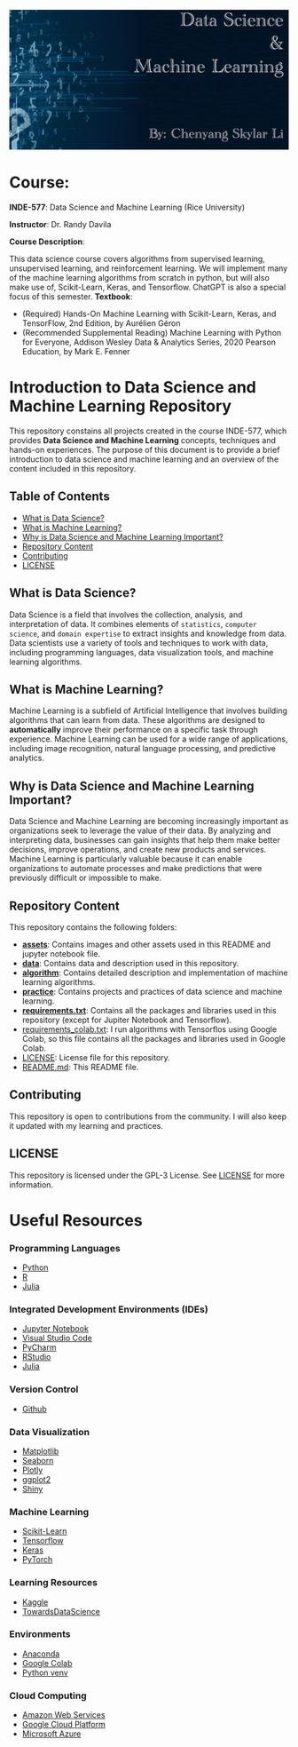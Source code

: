 ![Cover Picture](./assets/images/repo_cover.png)
# Course: 

**INDE-577**: Data Science and Machine Learning (Rice University)

**Instructor**: Dr. Randy Davila

**Course Description**: 

This data science course covers algorithms from supervised learning, unsupervised learning, and reinforcement learning. We will implement many of the machine learning algorithms from scratch in python, but will also make use of, Scikit-Learn, Keras, and Tensorflow. ChatGPT is also a special focus of this semester.
**Textbook**:

* (Required) Hands-On Machine Learning with Scikit-Learn, Keras, and TensorFlow, 2nd Edition, by Aurélien Géron
* (Recommended Supplemental Reading) Machine Learning with Python for Everyone, Addison Wesley Data & Analytics Series, 2020 Pearson Education, by Mark E. Fenner


# Introduction to Data Science and Machine Learning Repository

This repository constains all projects created in the course INDE-577, which provides **Data Science and Machine Learning** concepts, techniques and hands-on experiences. The purpose of this document is to provide a brief introduction to data science and machine learning and an overview of the content included in this repository.

## Table of Contents

- [What is Data Science?](#what-is-data-science)
- [What is Machine Learning?](#what-is-machine-learning)
- [Why is Data Science and Machine Learning Important?](#why-is-data-science-and-machine-learning-important)
- [Repository Content](#repository-content)
- [Contributing](#contributing)
- [LICENSE](#license)

## What is Data Science?

Data Science is a field that involves the collection, analysis, and interpretation of data. It combines elements of `statistics`, `computer science`, and `domain expertise` to extract insights and knowledge from data. Data scientists use a variety of tools and techniques to work with data, including programming languages, data visualization tools, and machine learning algorithms.

## What is Machine Learning?

Machine Learning is a subfield of Artificial Intelligence that involves building algorithms that can learn from data. These algorithms are designed to **automatically** improve their performance on a specific task through experience. Machine Learning can be used for a wide range of applications, including image recognition, natural language processing, and predictive analytics.

## Why is Data Science and Machine Learning Important?

Data Science and Machine Learning are becoming increasingly important as organizations seek to leverage the value of their data. By analyzing and interpreting data, businesses can gain insights that help them make better decisions, improve operations, and create new products and services. Machine Learning is particularly valuable because it can enable organizations to automate processes and make predictions that were previously difficult or impossible to make.

## Repository Content

This repository contains the following folders:
- [**assets**](./assets): Contains images and other assets used in this README and jupyter notebook file.
- [**data**](./data): Contains data and description used in this repository.
- [**algorithm**](./algorithm): Contains detailed description and implementation of machine learning algorithms.
- [**practice**](./practice): Contains projects and practices of data science and machine learning.
- [**requirements.txt**](./requirements.txt): Contains all the packages and libraries used in this repository (except for Jupiter Notebook and Tensorflow).
- [requirements_colab.txt](./requirements_colab.txt): I run algorithms with Tensorflos using Google Colab, so this file contains all the packages and libraries used in Google Colab.
- [LICENSE](./LICENSE): License file for this repository.
- [README.md](./README.md): This README file.

## Contributing

This repository is open to contributions from the community. I will also keep it updated with my learning and practices. 

## LICENSE

This repository is licensed under the GPL-3 License. See [LICENSE](./LICENSE) for more information.

# Useful Resources
### Programming Languages
- [Python](https://www.python.org/)
- [R](https://www.r-project.org/)
- [Julia](https://julialang.org/)
### Integrated Development Environments (IDEs)
- [Jupyter Notebook](https://jupyter.org/)
- [Visual Studio Code](https://code.visualstudio.com/)
- [PyCharm](https://www.jetbrains.com/pycharm/)
- [RStudio](https://rstudio.com/)
- [Julia](https://julialang.org/)
### Version Control
- [Github](https://github.com/)
### Data Visualization
- [Matplotlib](https://matplotlib.org/)
- [Seaborn](https://seaborn.pydata.org/)
- [Plotly](https://plotly.com/)
- [ggplot2](https://ggplot2.tidyverse.org/)
- [Shiny](https://shiny.rstudio.com/)
### Machine Learning
- [Scikit-Learn](https://scikit-learn.org/stable/)
- [Tensorflow](https://www.tensorflow.org/)
- [Keras](https://keras.io/)
- [PyTorch](https://pytorch.org/)
### Learning Resources
- [Kaggle](https://www.kaggle.com/)
- [TowardsDataScience](https://towardsdatascience.com/)
### Environments
- [Anaconda](https://www.anaconda.com/)
- [Google Colab](https://colab.research.google.com/notebooks/intro.ipynb#recent=true)
- [Python venv](https://docs.python.org/3/library/venv.html)
### Cloud Computing
- [Amazon Web Services](https://aws.amazon.com/)
- [Google Cloud Platform](https://cloud.google.com/)
- [Microsoft Azure](https://azure.microsoft.com/en-us/)
